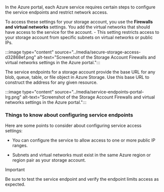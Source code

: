 In the Azure portal, each Azure service requires certain steps to configure the service endpoints and restrict network access.

To access these settings for your storage account, you use the **Firewalls and virtual networks** settings. You add the virtual networks that should have access to the service for the account. - This setting restricts access to your storage account from specific subnets on virtual networks or public IPs.

:::image type="content" source="../media/secure-storage-access-d32868ef.png" alt-text="Screenshot of the Storage Account Firewalls and virtual networks settings in the Azure portal.":::

The service endpoints for a storage account provide the base URL for any blob, queue, table, or file object in Azure Storage. Use this base URL to construct the address for any given resource.

:::image type="content" source="../media/service-endpoints-portal-lrg.png" alt-text="Screenshot of the Storage Account Firewalls and virtual networks settings in the Azure portal.":::


### Things to know about configuring service endpoints

Here are some points to consider about configuring service access settings:

- You can configure the service to allow access to one or more public IP ranges.

- Subnets and virtual networks must exist in the same Azure region or region pair as your storage account.

> [!Important]
> Be sure to test the service endpoint and verify the endpoint limits access as expected.


